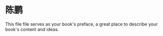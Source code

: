 # 陈鹏

This file file serves as your book's preface, a great place to describe your book's content and ideas.

